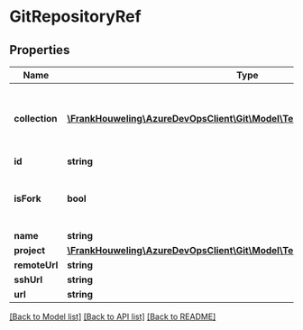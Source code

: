 # GitRepositoryRef

## Properties
Name | Type | Description | Notes
------------ | ------------- | ------------- | -------------
**collection** | [**\FrankHouweling\AzureDevOpsClient\Git\Model\TeamProjectCollectionReference**](TeamProjectCollectionReference.md) | Team Project Collection where this Fork resides | [optional] 
**id** | **string** |  | [optional] 
**isFork** | **bool** | True if the repository was created as a fork | [optional] 
**name** | **string** |  | [optional] 
**project** | [**\FrankHouweling\AzureDevOpsClient\Git\Model\TeamProjectReference**](TeamProjectReference.md) |  | [optional] 
**remoteUrl** | **string** |  | [optional] 
**sshUrl** | **string** |  | [optional] 
**url** | **string** |  | [optional] 

[[Back to Model list]](../README.md#documentation-for-models) [[Back to API list]](../README.md#documentation-for-api-endpoints) [[Back to README]](../README.md)


